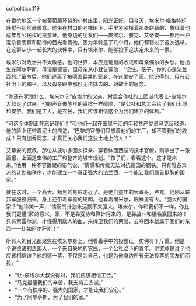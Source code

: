 cofpolitics.119

在香槟地区一个被葡萄藤环绕的小村庄里，阳光正好。但今天，埃米尔·福格特却感觉不到丝毫暖意。他坐在村口的老橡树下，手里紧紧攥着那张崭新的、象征着他成年与公民权的投票证。他身边的朋友们——皮埃尔、雅克、艾蒂安——都用一种混杂着羡慕和期待的目光看着他。因为年龄差了几个月，他们都错过了这次选举。在这群从小一起长大的伙伴中，只有埃米尔，能够投下这决定未来的一票。

埃米尔对政治并不太敏感。他的世界，本应是葡萄的收成和母亲偶尔的乡愁。他出生在阿尔萨斯，母语是德语，但母亲从小就告诉他：“记住，孩子，你的心是法兰西的。”革命后，他们逃离了被德国吞并的家乡，在这里安了家。他记得的，只有公社治下的和平，以及母亲眼中那份无法抹去的、对故土的思念。

“你还在犹豫什么，埃米尔？”皮埃尔的父亲，村里合作社的工团派代表让-皮埃尔大叔走了过来，他的声音像陈年的香槟一样醇厚，“是公社和总工会给了我们土地和安宁。我们是工人，是农民，我们应该相信这个为我们建立的体制。”

“可这个体制正在忘记我们！”和他们一起在田里干活的年轻共产党员马克反驳道，他的脸上还带着泥土的痕迹，“巴黎的官僚们只想着他们的工厂，却不管我们的收成！只有加香同志，才真正关心我们这些土地上的人！”

艾蒂安的叔叔，那位从波尔多回乡探亲、穿着体面西装的技术官僚，则拿出了一张画报，上面是宏伟的工厂和整齐的城市规划。“孩子们，看看这个。这才是未来。”他用一种不容置疑的语气说，“情感和传统无法对抗德国的钢铁。只有雅各宾派的计划和秩序，才能建立一个真正强大的法兰西，一个能让我们昂首挺胸的国家。”

就在这时，一个高大、黝黑的身影走近了。是他们童年的大哥哥，卢克。他刚从联邦军服役归来，身上还带着军营的硬朗。他看着埃米尔，眼神里有火。“强大的国家？”他冷笑一声，“懦弱的计划永远换不来强大。埃米尔，你和我们不一样，你比我们更懂‘家’的意义。家，不是靠妥协和算计得来的，是靠战斗和牺牲赢回来的！只有索雷尔派，才懂得用敌人的血，来捍卫我们的荣誉，去夺回本就属于我们的东西——比如阿尔萨斯！”

所有人的目光都聚焦在埃米尔身上。他看着手中的投票证，仿佛有千斤重。他是一个说德语的法国人，一个来自失地的农民，一个公社治下的青年。他究竟是谁？他应该相信谁？他的这一票，不仅是为自己，也是为他身边所有无法投票的朋友们而投。"

* “让-皮埃尔大叔说得对，我们应该相信工会。”
* “马克最懂我们的辛苦，我支持工农派。”
* “一个有秩序的、强大的国家，才能让我们安心。”
* “为了阿尔萨斯，为了我们的家。”
